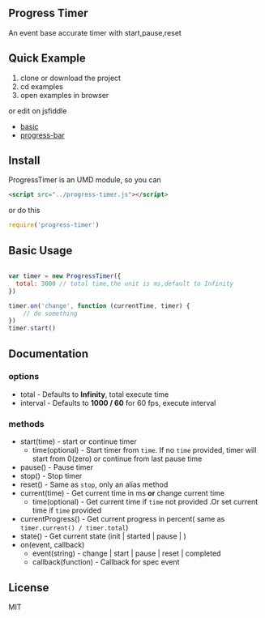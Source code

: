 Progress Timer
--------------------
An event base accurate timer with start,pause,reset


Quick Example
-------------
1. clone or download the project
2. cd examples
3. open examples in browser

or edit on jsfiddle
- [basic](https://jsfiddle.net/yz39fzg0/)
- [progress-bar](https://jsfiddle.net/ffL813kw/)

Install
-------
ProgressTimer is an UMD module, so you can
```html
<script src="../progress-timer.js"></script>
```
or do this
```javascript
require('progress-timer')
```

Basic Usage
-----------


```javascript

var timer = new ProgressTimer({
  total: 3000 // total time,the unit is ms,default to Infinity
})

timer.on('change', function (currentTime, timer) {
	// do something
})
timer.start()
```

Documentation
-------------
### options

- total - Defaults to **Infinity**, total execute time
- interval -  Defaults to **1000 / 60** for 60 fps, execute interval

### methods
- start(time) - start or continue timer
    - time(optional) - Start timer from `time`. If no `time` provided, timer will start from 0(zero) or continue from last pause time
- pause() - Pause timer
- stop() - Stop timer
- reset() - Same as `stop`, only an alias method
- current(time) - Get current time in ms **or** change current time
    - time(optional) - Get current time if `time` not provided .Or set current time if `time` provided
- currentProgress() - Get current progress in percent( same as `timer.current() / timer.total`)
- state() - Get current state (init | started | pause | )
- on(event, callback)
    - event(string) - change | start | pause | reset | completed
    - callback(function) - Callback for spec event

License
-------
MIT